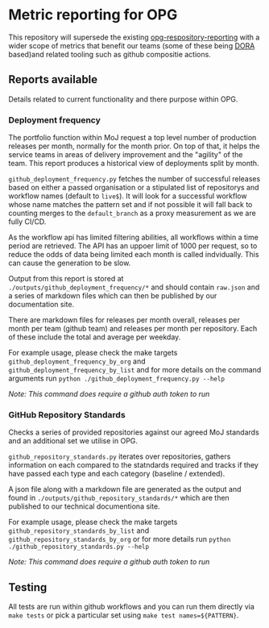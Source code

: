 # Metric reporting for OPG

This repository will supersede the existing [opg-respository-reporting](https://github.com/ministryofjustice/opg-repository-reporting/) with a wider scope of metrics that benefit our teams (some of these being [DORA](https://cloud.google.com/blog/products/devops-sre/using-the-four-keys-to-measure-your-devops-performance) based)and related tooling such as github compositie actions.

## Reports available

Details related to current functionality and there purpose within OPG.

### Deployment frequency

The portfolio function within MoJ request a top level number of production releases per month, normally for the month prior. On top of that, it helps the service teams in areas of delivery improvement and the "agility" of the team. This report produces a historical view of deployments split by month.

`github_deployment_frequency.py` fetches the number of successful releases based on either a passed organisation or a stipulated list of repositorys and workflow names (default to `live$`). It will look for a successful workflow whose name matches the pattern set and if not possible it will fall back to counting merges to the `default_branch` as a proxy measurement as we are fully CI/CD.

As the workflow api has limited filtering abilities, all workflows within a time period are retrieved. The API has an uppoer limit of 1000 per request, so to reduce the odds of data being limited each month is called indvidually. This can cause the generation to be slow.

Output from this report is stored at `./outputs/github_deployment_frequency/*` and should contain `raw.json` and a series of markdown files which can then be published by our documentation site.

There are markdown files for releases per month overall, releases per month per team (github team) and releases per month per repository. Each of these include the total and average per weekday.

For example usage, please check the make targets `github_deployment_frequency_by_org` and `github_deployment_frequency_by_list` and for more details on the command arguments run `python ./github_deployment_frequency.py --help`

*Note: This command does require a github auth token to run*

### GitHub Repository Standards

Checks a series of provided repositories against our agreed MoJ standards and an additional set we utilise in OPG.

`github_repository_standards.py` iterates over repositories, gathers information on each compared to the statndards required and tracks if they have passed each type and each category (baseline / extended).

A json file along with a markdown file are generated as the output and found in `./outputs/github_repository_standards/*` which are then published to our technical documentiona site.

For example usage, please check the make targets `github_repository_standards_by_list` and `github_repository_standards_by_org` or for more details run `python ./github_repository_standards.py --help`

*Note: This command does require a github auth token to run*

## Testing

All tests are run within github workflows and you can run them directly via `make tests` or pick a particular set using `make test names=${PATTERN}`.
